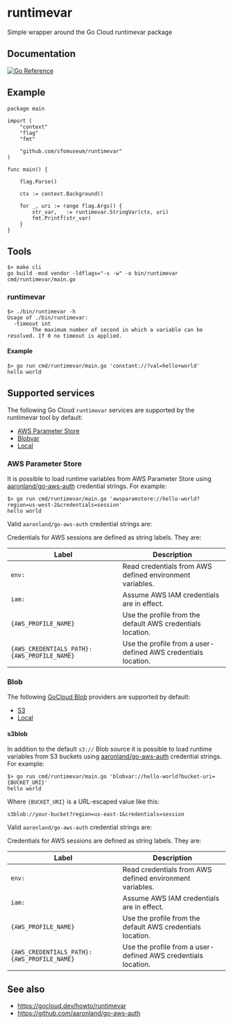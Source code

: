 # runtimevar

Simple wrapper around the Go Cloud runtimevar package

## Documentation

[![Go Reference](https://pkg.go.dev/badge/github.com/sfomuseum/runtimevar.svg)](https://pkg.go.dev/github.com/sfomuseum/runtimevar)

## Example

```
package main

import (
	"context"
	"flag"
	"fmt"
	
	"github.com/sfomuseum/runtimevar"
)

func main() {

	flag.Parse()

	ctx := context.Background()

	for _, uri := range flag.Args() {
		str_var, _ := runtimevar.StringVar(ctx, uri)
		fmt.Printf(str_var)
	}
}
```

## Tools

```
$> make cli
go build -mod vendor -ldflags="-s -w" -o bin/runtimevar cmd/runtimevar/main.go
```

### runtimevar

```
$> ./bin/runtimevar -h
Usage of ./bin/runtimevar:
  -timeout int
    	The maximum number of second in which a variable can be resolved. If 0 no timeout is applied.
```

#### Example

```
$> go run cmd/runtimevar/main.go 'constant://?val=hello+world'
hello world
```

## Supported services

The following Go Cloud `runtimevar` services are supported by the runtimevar tool by default:

* [AWS Parameter Store](https://gocloud.dev/howto/runtimevar/#awsps)
* [Blobvar](https://gocloud.dev/howto/runtimevar/#blob)
* [Local](https://gocloud.dev/howto/runtimevar/#local)

### AWS Parameter Store

It is possible to load runtime variables from AWS Parameter Store using [aaronland/go-aws-auth](https://github.com/aaronland/go-aws-auth) credential strings. For example:

```
$> go run cmd/runtimevar/main.go 'awsparamstore://hello-world?region=us-west-2&credentials=session'
hello world
```

Valid `aaronland/go-aws-auth` credential strings are:

Credentials for AWS sessions are defined as string labels. They are:

| Label | Description |
| --- | --- |
| `env:` | Read credentials from AWS defined environment variables. |
| `iam:` | Assume AWS IAM credentials are in effect. |
| `{AWS_PROFILE_NAME}` | Use the profile from the default AWS credentials location. |
| `{AWS_CREDENTIALS_PATH}:{AWS_PROFILE_NAME}` | Use the profile from a user-defined AWS credentials location. |

### Blob

The following [GoCloud Blob](https://gocloud.dev/howto/blob/) providers are supported by default:

* [S3](https://gocloud.dev/howto/blob/#s3)
* [Local](https://gocloud.dev/howto/blob/#local)

#### s3blob

In addition to the default `s3://` Blob source it is possible to load runtime variables from S3 buckets using [aaronland/go-aws-auth](https://github.com/aaronland/go-aws-auth) credential strings. For example:

```
$> go run cmd/runtimevar/main.go 'blobvar://hello-world?bucket-uri={BUCKET_URI}'
hello world
```

Where `{BUCKET_URI}` is a URL-escaped value like this:

```
s3blob://your-bucket?region=us-east-1&credentials=session
```

Valid `aaronland/go-aws-auth` credential strings are:

Credentials for AWS sessions are defined as string labels. They are:

| Label | Description |
| --- | --- |
| `env:` | Read credentials from AWS defined environment variables. |
| `iam:` | Assume AWS IAM credentials are in effect. |
| `{AWS_PROFILE_NAME}` | Use the profile from the default AWS credentials location. |
| `{AWS_CREDENTIALS_PATH}:{AWS_PROFILE_NAME}` | Use the profile from a user-defined AWS credentials location. |


## See also

* https://gocloud.dev/howto/runtimevar
* https://github.com/aaronland/go-aws-auth